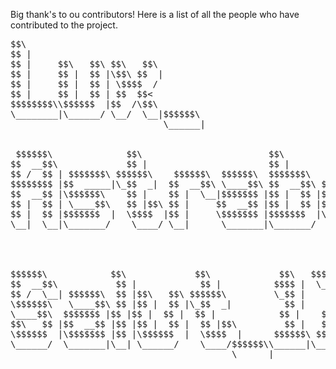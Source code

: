 Big thank's to ou contributors! Here is a list of all the people who have contributed to the project.


<pre>
$$\                                  
$$ |                                 
$$ |     $$\   $$\ $$\   $$\         
$$ |     $$ |  $$ |\$$\ $$  |        
$$ |     $$ |  $$ | \$$$$  /         
$$ |     $$ |  $$ | $$  $$<          
$$$$$$$$\\$$$$$$  |$$  /\$$\         
\________|\______/ \__/  \__|$$$$$$\
                             \______|


 $$$$$$\              $$\                        $$\                            $$$$$$\  
$$  __$$\             $$ |                       $$ |                          $$  __$$\ 
$$ /  $$ | $$$$$$$\ $$$$$$\    $$$$$$\  $$$$$$\  $$$$$$$\   $$$$$$\  $$\   $$\ $$ /  $$ |
$$$$$$$$ |$$  _____|\_$$  _|  $$  __$$\ \____$$\ $$  __$$\ $$  __$$\ $$ |  $$ | $$$$$$  |
$$  __$$ |\$$$$$$\    $$ |    $$ |  \__|$$$$$$$ |$$ |  $$ |$$ /  $$ |$$ |  $$ |$$  __$$< 
$$ |  $$ | \____$$\   $$ |$$\ $$ |     $$  __$$ |$$ |  $$ |$$ |  $$ |$$ |  $$ |$$ /  $$ |
$$ |  $$ |$$$$$$$  |  \$$$$  |$$ |     \$$$$$$$ |$$$$$$$  |\$$$$$$  |\$$$$$$$ |\$$$$$$  |
\__|  \__|\_______/    \____/ \__|      \_______|\_______/  \______/  \____$$ | \______/ 
                                                                     $$\   $$ |          
                                                                     \$$$$$$  |          
                                                                      \______/           

$$$$$$\            $$\             $$\             $$\   $$$$$$$$\
$$  __$$\           $$ |            $$ |          $$$$ |  \____$$  |
$$ /  \__| $$$$$$\  $$ |$$\   $$\ $$$$$$\         \_$$ |      $$  /
\$$$$$$\   \____$$\ $$ |$$ |  $$ |\_$$  _|          $$ |     $$  /  
\____$$\  $$$$$$$ |$$ |$$ |  $$ |  $$ |            $$ |    $$  /   
$$\   $$ |$$  __$$ |$$ |$$ |  $$ |  $$ |$$\         $$ |   $$  /    
\$$$$$$  |\$$$$$$$ |$$ |\$$$$$$  |  \$$$$  |      $$$$$$\ $$  /     
\______/  \_______|\__| \______/    \____/$$$$$$\\______|\__/      
                                          \______|
</pre>